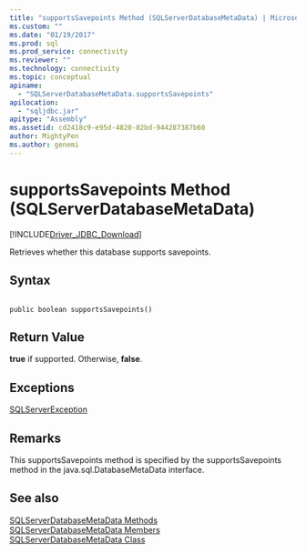 ```yaml
---
title: "supportsSavepoints Method (SQLServerDatabaseMetaData) | Microsoft Docs"
ms.custom: ""
ms.date: "01/19/2017"
ms.prod: sql
ms.prod_service: connectivity
ms.reviewer: ""
ms.technology: connectivity
ms.topic: conceptual
apiname: 
  - "SQLServerDatabaseMetaData.supportsSavepoints"
apilocation: 
  - "sqljdbc.jar"
apitype: "Assembly"
ms.assetid: cd2418c9-e95d-4820-82bd-944287387b60
author: MightyPen
ms.author: genemi
---
```

# supportsSavepoints Method (SQLServerDatabaseMetaData)
[!INCLUDE[Driver_JDBC_Download](../../../includes/driver_jdbc_download.md)]

  Retrieves whether this database supports savepoints.  
  
## Syntax  
  
```  
  
public boolean supportsSavepoints()  
```  
  
## Return Value  
 **true** if supported. Otherwise, **false**.  
  
## Exceptions  
 [SQLServerException](../../../connect/jdbc/reference/sqlserverexception-class.md)  
  
## Remarks  
 This supportsSavepoints method is specified by the supportsSavepoints method in the java.sql.DatabaseMetaData interface.  
  
## See also  
 [SQLServerDatabaseMetaData Methods](../../../connect/jdbc/reference/sqlserverdatabasemetadata-methods.md)   
 [SQLServerDatabaseMetaData Members](../../../connect/jdbc/reference/sqlserverdatabasemetadata-members.md)   
 [SQLServerDatabaseMetaData Class](../../../connect/jdbc/reference/sqlserverdatabasemetadata-class.md)  
  
  
